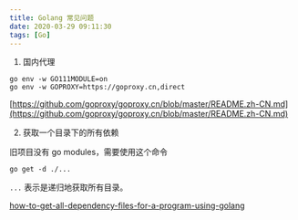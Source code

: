 ```yaml
---
title: Golang 常见问题
date: 2020-03-29 09:11:30
tags: [Go]
---
```


1. 国内代理

```
go env -w GO111MODULE=on
go env -w GOPROXY=https://goproxy.cn,direct
```

[https://github.com/goproxy/goproxy.cn/blob/master/README.zh-CN.md](https://github.com/goproxy/goproxy.cn/blob/master/README.zh-CN.md)


2. 获取一个目录下的所有依赖

旧项目没有 go modules，需要使用这个命令

```
go get -d ./...
```

`...` 表示是递归地获取所有目录。

[how-to-get-all-dependency-files-for-a-program-using-golang](https://stackoverflow.com/questions/32758235/how-to-get-all-dependency-files-for-a-program-using-golang/43107943)

